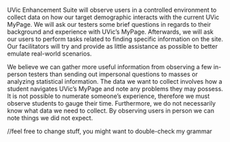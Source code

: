   UVic Enhancement Suite will observe users in a controlled environment to collect data
on how our target demographic interacts with the current UVic MyPage. We will ask our
testers some brief questions in regards to their background and experience with UVic’s
MyPage. Afterwards, we will ask our users to perform tasks related to finding specific
information on the site. Our facilitators will try and provide as little assistance as
possible to better emulate real-world scenarios.

  We believe we can gather more useful information from observing a few in-person testers 
than sending out impersonal questions to masses or analyzing statistical information. The 
data we want to collect involves how a student navigates UVic’s MyPage and note any problems
they may possess. It is not possible to numerate someone’s experience, therefore we must 
observe students to gauge their time. Furthermore, we do not necessarily know what data we 
need to collect. By observing users in person we can note things we did not expect.  





//feel free to change stuff, you might want to double-check my grammar
